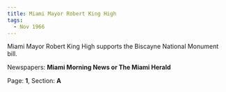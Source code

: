 ```yaml
---  
title: Miami Mayor Robert King High  
tags:  
  - Nov 1966  
---  
```

  
Miami Mayor Robert King High supports the Biscayne National Monument bill.  
  
Newspapers: **Miami Morning News or The Miami Herald**  
  
Page: **1**, Section: **A** 
